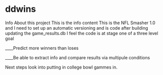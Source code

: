 # ddwins

Info About this project
This is the info content
This is the NFL Smasher 1.0 and I need to set up an automatic versioning
and is code after building updating the game_results.db I feel the code is at
stage one of a three level goal

____Predict more winners than loses

____Be able to extract info and compare results via multipule conditions

Next steps look into putting in college bowl gammes in.